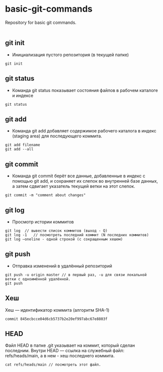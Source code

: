 # basic-git-commands
Repository for basic git commands.  
<br>
## git init

- Инициализация пустого репозитория (в текущей папке)
```
git init
```

## git status

- Команда git status показывает состояния файлов в рабочем каталоге и индексе<br>
```
git status
```

## git add

- Команда git add добавляет содержимое рабочего каталога в индекс (staging area) для последующего коммита.<br>
```
git add filename
git add --all
```

## git commit

- Команда git commit берёт все данные, добавленные в индекс с помощью git add, и сохраняет их слепок во внутренней базе данных, а затем сдвигает указатель текущей ветки на этот слепок.<br>
```
git commit -m "comment about changes"
```

## git log

- Просмотр истории коммитов<br>
```
git log  // вывести список коммитов (выход - Q)
git log -1   // посмотреть последний коммит (N последних коммитов)
git log –oneline - одной строкой (с сокращенным хешем)
```

## git push

- Отправка изменений в удалённый репозиторий<br>
```
git push -u origin master // в первый раз, -u для связи локальной ветки с одноимённой удалённой.
git push
```

## Хеш
Хеш — идентификатор коммита  (алгоритм SHA-1)
```
commit 845ecbcce04d6cb5737b2e20ef997abc67e8803f
```

## HEAD
Файл HEAD в папке .git указывает на коммит, который сделан последним.
Внутри HEAD — ссылка на служебный файл: refs/heads/main, а в нем - хеш последнего коммита.
```
cat refs/heads/main // посмотреть этот файл.
```
